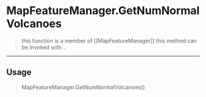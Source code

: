 # MapFeatureManager.GetNumNormalVolcanoes
> this function is a member of [[MapFeatureManager]]
> this method can be invoked with `.`
-----
## Usage
> MapFeatureManager.GetNumNormalVolcanoes()
